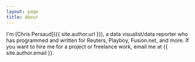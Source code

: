 ```yaml
---
layout: page
title: About
---
```


I'm [Chris Persaud]({{ site.author.url }}), a data visualist/data reporter who has programmed and written for Reuters, Playboy, Fusion.net, and more. If you want to hire me for a project or freelance work, email me at {{ site.author.email }}.
